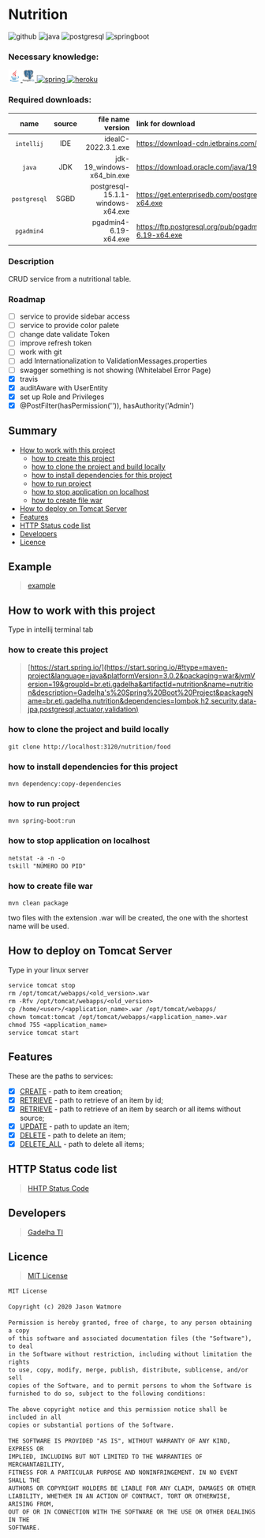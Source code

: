 # Nutrition
![github](https://img.shields.io/github/stars/gadelhati/nutrition?style=social "Github")
![java](https://img.shields.io/badge/java-19-2145E8 "Java")
![postgresql](https://img.shields.io/badge/postgresql-15.1.1-6495ED "PostgreSQL")
![springboot](https://img.shields.io/badge/springboot-3.0.1-53D05D "Spring Boot")

### Necessary knowledge:
<a href="https://www.java.com" target="_blank">
    <img src="https://raw.githubusercontent.com/devicons/devicon/master/icons/java/java-original.svg" alt="java" width="25" height="25"/>
</a>
<a href="https://www.postgresql.org" target="_blank">
    <img src="https://raw.githubusercontent.com/devicons/devicon/master/icons/postgresql/postgresql-original-wordmark.svg" alt="postgresql" width="25" height="25"/>
</a>
<a href="https://spring.io/" target="_blank">
    <img src="https://www.vectorlogo.zone/logos/springio/springio-icon.svg" alt="spring" width="25" height="25"/>
</a>
<a href="https://heroku.com" target="_blank">
    <img src="https://www.vectorlogo.zone/logos/heroku/heroku-icon.svg" alt="heroku" width="25" height="25"/>
</a>

### Required downloads:
|     name     | source |                 file name version | link for download                                                                   |
|:------------:|:------:|----------------------------------:|:------------------------------------------------------------------------------------|
|  `intellij`  |  IDE   |               idealC-2022.3.1.exe | https://download-cdn.jetbrains.com/idea/ideaIC-2022.3.1.exe                         |
|    `java`    |  JDK   |        jdk-19_windows-x64_bin.exe | https://download.oracle.com/java/19/latest/jdk-19_windows-x64_bin.exe               |
| `postgresql` |  SGBD  | postgresql-15.1.1-windows-x64.exe | https://get.enterprisedb.com/postgresql/postgresql-15.1-1-windows-x64.exe           |
|  `pgadmin4`  |        |             pgadmin4-6.19-x64.exe | https://ftp.postgresql.org/pub/pgadmin/pgadmin4/v6.19/windows/pgadmin4-6.19-x64.exe |

### Description
CRUD service from a nutritional table.

### Roadmap
- [ ] service to provide sidebar access
- [ ] service to provide color palete
- [ ] change date validate Token
- [ ] improve refresh token
- [ ] work with git
- [ ] add Internationalization to ValidationMessages.properties
- [ ] swagger something is not showing (Whitelabel Error Page)
- [x] travis
- [x] auditAware with UserEntity
- [x] set up Role and Privileges
- [x] @PostFilter(hasPermission('')), hasAuthority('Admin')

## Summary
* [How to work with this project](#how-to-work-with-this-project)
  - [how to create this project](#how-to-create-this-project)
  - [how to clone the project and build locally](#how-to-clone-the-project-and-build-locally)
  - [how to install dependencies for this project](#how-to-install-dependencies-for-this-project)
  - [how to run project](#how-to-run-project)
  - [how to stop application on localhost](#how-to-stop-application-on-localhost)
  - [how to create file war](#how-to-create-file-war)
* [How to deploy on Tomcat Server](#how-to-deploy-on-tomcat-server)
* [Features](#features)
* [HTTP Status code list](#http-status-code-list)
* [Developers](#developers)
* [Licence](#licence)

## Example
> [example](https://github.com/teddysmithdev/pokemon-review-springboot)

## How to work with this project
Type in intellij terminal tab

### how to create this project
> [https://start.spring.io/](https://start.spring.io/#!type=maven-project&language=java&platformVersion=3.0.2&packaging=war&jvmVersion=19&groupId=br.eti.gadelha&artifactId=nutrition&name=nutrition&description=Gadelha's%20Spring%20Boot%20Project&packageName=br.eti.gadelha.nutrition&dependencies=lombok,h2,security,data-jpa,postgresql,actuator,validation)

### how to clone the project and build locally
```
git clone http://localhost:3120/nutrition/food
```

### how to install dependencies for this project
```
mvn dependency:copy-dependencies
```

### how to run project
```
mvn spring-boot:run
```

### how to stop application on localhost
```
netstat -a -n -o
tskill "NÚMERO DO PID"
```

### how to create file war
```
mvn clean package
```
two files with the extension .war will be created, the one with the shortest name will be used.

## How to deploy on Tomcat Server
Type in your linux server
```
service tomcat stop
rm /opt/tomcat/webapps/<old_version>.war
rm -Rfv /opt/tomcat/webapps/<old_version>
cp /home/<user>/<application_name>.war /opt/tomcat/webapps/
chown tomcat:tomcat /opt/tomcat/webapps/<application_name>.war
chmod 755 <application_name>
service tomcat start
```

## Features
These are the paths to services:
- [x] [CREATE](http://localhost:3119/food) - path to item creation;
- [x] [RETRIEVE](http://localhost:3119/food/id) - path to retrieve of an item by id;
- [x] [RETRIEVE](http://localhost:3119/food/search) - path to retrieve of an item by search or all items without source;
- [x] [UPDATE](http://localhost:3119/food/id) - path to update an item;
- [x] [DELETE](http://localhost:3119/food/id) - path to delete an item;
- [x] [DELETE_ALL](http://localhost:3119/food) - path to delete all items;

## HTTP Status code list
> [HHTP Status Code](https://httpstatuses.com/)

## Developers
> [Gadelha TI](https://github.com/gadelhati)

## Licence
> [MIT License](https://choosealicense.com/licenses/mit/)
```
MIT License

Copyright (c) 2020 Jason Watmore

Permission is hereby granted, free of charge, to any person obtaining a copy
of this software and associated documentation files (the "Software"), to deal
in the Software without restriction, including without limitation the rights
to use, copy, modify, merge, publish, distribute, sublicense, and/or sell
copies of the Software, and to permit persons to whom the Software is
furnished to do so, subject to the following conditions:

The above copyright notice and this permission notice shall be included in all
copies or substantial portions of the Software.

THE SOFTWARE IS PROVIDED "AS IS", WITHOUT WARRANTY OF ANY KIND, EXPRESS OR
IMPLIED, INCLUDING BUT NOT LIMITED TO THE WARRANTIES OF MERCHANTABILITY,
FITNESS FOR A PARTICULAR PURPOSE AND NONINFRINGEMENT. IN NO EVENT SHALL THE
AUTHORS OR COPYRIGHT HOLDERS BE LIABLE FOR ANY CLAIM, DAMAGES OR OTHER
LIABILITY, WHETHER IN AN ACTION OF CONTRACT, TORT OR OTHERWISE, ARISING FROM,
OUT OF OR IN CONNECTION WITH THE SOFTWARE OR THE USE OR OTHER DEALINGS IN THE
SOFTWARE.
```